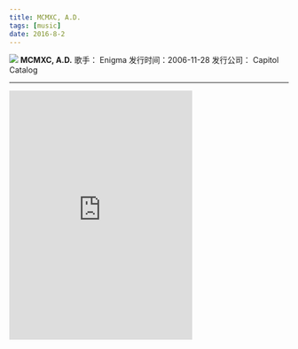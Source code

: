 ```yaml
---
title: MCMXC, A.D.
tags: [music]
date: 2016-8-2
---
```


![](http://p4.music.126.net/H3fov4Vxb2yDErM3z4HUlw==/738871813874129.jpg?param=177y177)
**MCMXC, A.D.**
歌手： Enigma
发行时间：2006-11-28
发行公司： Capitol Catalog

<!--more-->

-----------------------------------------------------------------------------------

<iframe frameborder="no" border="0" marginwidth="0" marginheight="0" width=330 height=450 src="http://music.163.com/outchain/player?type=1&id=1618355&auto=1&height=430"></iframe>